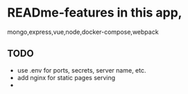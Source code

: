 # READme-features in this app,

mongo,express,vue,node,docker-compose,webpack

## TODO

 - use .env for ports, secrets, server name, etc.
 - add nginx for static pages serving
 - 
 
 
